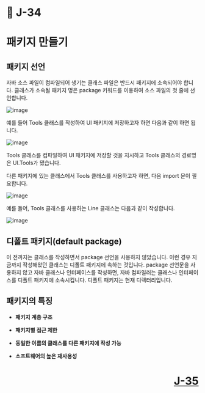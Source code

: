 # 📖 J-34

# 패키지 만들기

## 패키지 선언
<p>
  자바 소스 파일이 컴파일되어 생기는 클래스 파일은 반드시 패키지에 소속되어야 합니다. 클래스가 소속될 패키지 명은 package 키워드를 이용하여 소스 파일의 첫 줄에 선언합니다.
</p>

![image](https://github.com/user-attachments/assets/2e7dd2d1-4ef4-458d-a571-ceb5f185bd22)

<p>
  예를 들어 Tools 클래스를 작성하여 UI 패키지에 저장하고자 하면 다음과 같이 하면 됩니다.
</p>

![image](https://github.com/user-attachments/assets/493b59cd-e969-4ea7-ba2e-c4c93d7fdd12)

<p>
  
  Tools 클래스를 컴파일하여 UI 패키지에 저장할 것을 지시하고 Tools 클래스의 경로명은 UI.Tools가 됐습니다.
</p>
<p>
  다른 패키지에 있는 클래스에서 Tools 클래스를 사용하고자 하면, 다음 import 문이 필요합니다.
</p>

![image](https://github.com/user-attachments/assets/e372ad21-b486-4df9-ba4b-90655ee8ba3f)

<p>
  예를 들어, Tools 클래스를 사용하는 Line 클래스는 다음과 같이 작성합니다.
</p>

![image](https://github.com/user-attachments/assets/ced15446-a548-4d83-bdff-2aedef96b0ae)

## 디폴트 패키지(default package)
<p>
  이 전까지는 클래스를 작성하면서 package 선언을 사용하지 않았습니다.
  이런 경우 지금까지 작성해왔던 클래스는 디폴트 패키지에 속하는 것입니다.
  package 선언문을 사용하지 않고 자바 클래스나 인터페이스를 작성하면, 자바 컴파일러는 클래스나 인터페이스를 디폴트 패키지에 소속시킵니다.
  디폴트 패키지는 현재 디렉터리입니다.
</p>

## 패키지의 특징

* **패키지 계층 구조**
<p>
  
</p>

* **패키지별 접근 제한**
<p>
  
</p>

* **동일한 이름의 클래스를 다른 패키지에 작성 가능**
<p>
  
</p>
  
* **소프트웨어의 높은 재사용성**
<p>
  
</p>



# <p align="right">[J-35](./J_35md)</p>

